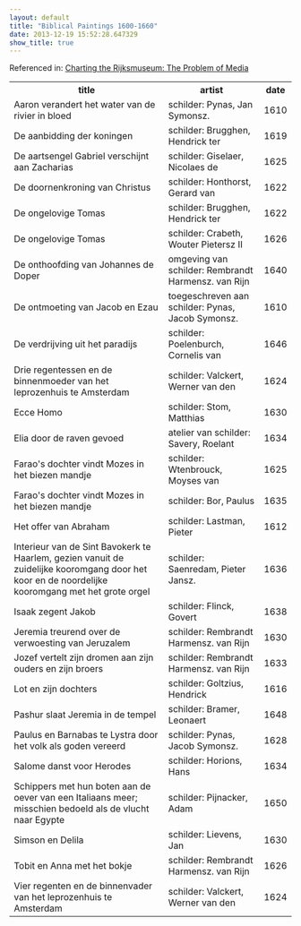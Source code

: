 ```yaml
---
layout: default
title: "Biblical Paintings 1600-1660"
date: 2013-12-19 15:52:28.647329
show_title: true
---
```


Referenced in: [Charting the Rijksmuseum: The Problem of Media](/2013/12/19/the-problem-of-media.html)

<table>
    <tr>
        <th>title</th>
        <th>artist</th>
        <th>date</th>
    </tr>
    <tr>
        <td>Aaron verandert het water van de rivier in bloed</td>
        <td>schilder: Pynas, Jan Symonsz.</td>
        <td>1610</td>
    </tr>
    <tr>
        <td>De aanbidding der koningen</td>
        <td>schilder: Brugghen, Hendrick ter</td>
        <td>1619</td>
    </tr>
    <tr>
        <td>De aartsengel Gabriel verschijnt aan Zacharias</td>
        <td>schilder: Giselaer, Nicolaes de</td>
        <td>1625</td>
    </tr>
    <tr>
        <td>De doornenkroning van Christus</td>
        <td>schilder: Honthorst, Gerard van</td>
        <td>1622</td>
    </tr>
    <tr>
        <td>De ongelovige Tomas</td>
        <td>schilder: Brugghen, Hendrick ter</td>
        <td>1622</td>
    </tr>
    <tr>
        <td>De ongelovige Tomas</td>
        <td>schilder: Crabeth, Wouter Pietersz II</td>
        <td>1626</td>
    </tr>
    <tr>
        <td>De onthoofding van Johannes de Doper</td>
        <td>omgeving van schilder: Rembrandt Harmensz. van Rijn</td>
        <td>1640</td>
    </tr>
    <tr>
        <td>De ontmoeting van Jacob en Ezau</td>
        <td>toegeschreven aan schilder: Pynas, Jacob Symonsz.</td>
        <td>1610</td>
    </tr>
    <tr>
        <td>De verdrijving uit het paradijs</td>
        <td>schilder: Poelenburch, Cornelis van</td>
        <td>1646</td>
    </tr>
    <tr>
        <td>Drie regentessen en de binnenmoeder van het leprozenhuis te Amsterdam</td>
        <td>schilder: Valckert, Werner van den</td>
        <td>1624</td>
    </tr>
    <tr>
        <td>Ecce Homo</td>
        <td>schilder: Stom, Matthias</td>
        <td>1630</td>
    </tr>
    <tr>
        <td>Elia door de raven gevoed</td>
        <td>atelier van schilder: Savery, Roelant</td>
        <td>1634</td>
    </tr>
    <tr>
        <td>Farao's dochter vindt Mozes in het biezen mandje</td>
        <td>schilder: Wtenbrouck, Moyses van</td>
        <td>1625</td>
    </tr>
    <tr>
        <td>Farao's dochter vindt Mozes in het biezen mandje</td>
        <td>schilder: Bor, Paulus</td>
        <td>1635</td>
    </tr>
    <tr>
        <td>Het offer van Abraham</td>
        <td>schilder: Lastman, Pieter</td>
        <td>1612</td>
    </tr>
    <tr>
        <td>Interieur van de Sint Bavokerk te Haarlem, gezien vanuit de zuidelijke kooromgang door het koor en de noordelijke kooromgang met het grote orgel</td>
        <td>schilder: Saenredam, Pieter Jansz.</td>
        <td>1636</td>
    </tr>
    <tr>
        <td>Isaak zegent Jakob</td>
        <td>schilder: Flinck, Govert</td>
        <td>1638</td>
    </tr>
    <tr>
        <td>Jeremia treurend over de verwoesting van Jeruzalem</td>
        <td>schilder: Rembrandt Harmensz. van Rijn</td>
        <td>1630</td>
    </tr>
    <tr>
        <td>Jozef vertelt zijn dromen aan zijn ouders en zijn broers</td>
        <td>schilder: Rembrandt Harmensz. van Rijn</td>
        <td>1633</td>
    </tr>
    <tr>
        <td>Lot en zijn dochters</td>
        <td>schilder: Goltzius, Hendrick</td>
        <td>1616</td>
    </tr>
    <tr>
        <td>Pashur slaat Jeremia in de tempel</td>
        <td>schilder: Bramer, Leonaert</td>
        <td>1648</td>
    </tr>
    <tr>
        <td>Paulus en Barnabas te Lystra door het volk als goden vereerd</td>
        <td>schilder: Pynas, Jacob Symonsz.</td>
        <td>1628</td>
    </tr>
    <tr>
        <td>Salome danst voor Herodes</td>
        <td>schilder: Horions, Hans</td>
        <td>1634</td>
    </tr>
    <tr>
        <td>Schippers met hun boten aan de oever van een Italiaans meer; misschien bedoeld als de vlucht naar Egypte</td>
        <td>schilder: Pijnacker, Adam</td>
        <td>1650</td>
    </tr>
    <tr>
        <td>Simson en Delila</td>
        <td>schilder: Lievens, Jan</td>
        <td>1630</td>
    </tr>
    <tr>
        <td>Tobit en Anna met het bokje</td>
        <td>schilder: Rembrandt Harmensz. van Rijn</td>
        <td>1626</td>
    </tr>
    <tr>
        <td>Vier regenten en de binnenvader van het leprozenhuis te Amsterdam</td>
        <td>schilder: Valckert, Werner van den</td>
        <td>1624</td>
    </tr>
</table>
